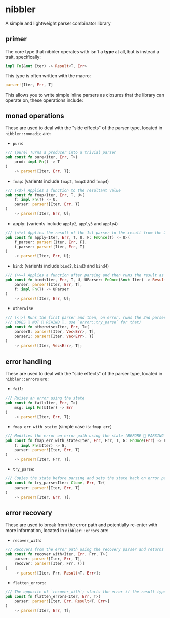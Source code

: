 # nibbler
A simple and lightweight parser combinator library

## primer
The core type that nibbler operates with isn't a **type** at all, but is instead a trait, specifically:
```rs
impl Fn(&mut Iter) -> Result<T, Err>
```
This type is often written with the macro:
```rs
parser![Iter, Err, T]
```
This allows you to write simple inline parsers as closures that the library can operate on, these operations include:

## monad operations
These are used to deal with the "side effects" of the parser type, located in `nibbler::monadic` are:

* `pure`:
```rs
/// (pure) Turns a producer into a trivial parser
pub const fn pure<Iter, Err, T>(
    prod: impl Fn() -> T
)
    -> parser![Iter, Err, T];
```

* `fmap`: (varients include `fmap2`, `fmap3` and `fmap4`)
```rs
/// (<$>) Applies a function to the resultant value
pub const fn fmap<Iter, Err, T, U>(
    f: impl Fn(T) -> U,
    parser: parser![Iter, Err, T]
)
    -> parser![Iter, Err, U];
```

* apply: (varients include `apply2`, `apply3` and `apply4`)
```rs
/// (<*>) Applies the result of the 1st parser to the result from the 2nd parser
pub const fn apply<Iter, Err, T, U, F: FnOnce(T) -> U>(
    f_parser: parser![Iter, Err, F],
    t_parser: parser![Iter, Err, T]
)
    -> parser![Iter, Err, U];
```

* `bind`: (varients include `bind2`, `bind3` and `bind4`)
```rs
/// (>>=) Applies a function after parsing and then runs the result as its own parser
pub const fn bind<Iter, Err, T, U, UParser: FnOnce(&mut Iter) -> Result<U, Err>>(
    parser: parser![Iter, Err, T],
    f: impl Fn(T) -> UParser
)
    -> parser![Iter, Err, U];
```

* `otherwise`
```rs
/// (<|>) Runs the first parser and then, on error, runs the 2nd parser
/// (DOES 👏 NOT 👏 REWIND 👏, use `error::try_parse` for that)
pub const fn otherwise<Iter, Err, T>(
    parser0: parser![Iter, Vec<Err>, T],
    parser1: parser![Iter, Vec<Err>, T]
)
    -> parser![Iter, Vec<Err>, T];
```

## error handling
These are used to deal with the "side effects" of the parser type, located in `nibbler::errors` are:

* `fail`:
```rs
/// Raises an error using the state
pub const fn fail<Iter, Err, T>(
    msg: impl Fn(&Iter) -> Err
)
    -> parser![Iter, Err, T];
```

 * `fmap_err_with_state`: (simple case is: `fmap_err`)
```rs
/// Modifies the error on error path using the state (BEFORE 👏 PARSING 👏) to generate an `FnOnce` action
pub const fn fmap_err_with_state<Iter, Err, Frr, T, G: FnOnce(Err) -> Frr>(
    f: impl Fn(&Iter) -> G,
    parser: parser![Iter, Err, T]
)
    -> parser![Iter, Frr, T];
```

* `try_parse`:
```rs
/// Copies the state before parsing and sets the state back on error path
pub const fn try_parse<Iter: Clone, Err, T>(
    parser: parser![Iter, Err, T]
)
    -> parser![Iter, Err, T];
```

## error recovery
These are used to break from the error path and potentially re-enter with more information, located in `nibbler::errors` are:

* `recover_with`:
```rs
/// Recovers from the error path using the recovery parser and returns the error with the `Err` pattern for result
pub const fn recover_with<Iter, Err, Frr, T>(
    parser: parser![Iter, Err, T],
    recover: parser![Iter, Frr, ()]
)
    -> parser![Iter, Frr, Result<T, Err>];
```

* `flatten_errors`:
```rs
/// The opposite of `recover_with`; starts the error if the result type pattern `Err`
pub const fn flatten_errors<Iter, Err, T>(
    parser: parser![Iter, Err, Result<T, Err>]
)
    -> parser![Iter, Err, T];
```
